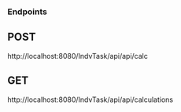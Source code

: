 ### Endpoints
## POST
http://localhost:8080/IndvTask/api/api/calc

## GET
http://localhost:8080/IndvTask/api/api/calculations
